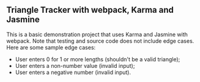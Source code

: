## Triangle Tracker with webpack, Karma and Jasmine

This is a basic demonstration project that uses Karma and Jasmine with webpack. Note that testing and source code does not include edge cases. Here are some sample edge cases:

* User enters 0 for 1 or more lengths (shouldn't be a valid triangle);
* User enters a non-number value (invalid input);
* User enters a negative number (invalid input).
